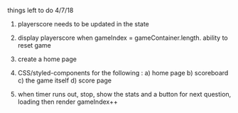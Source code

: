 things left to do 4/7/18

1.  playerscore needs to be updated in the state

2.  display playerscore when gameIndex = gameContainer.length. ability to reset game

3.  create a home page

4.  CSS/styled-components for the following :
    a) home page
    b) scoreboard
    c) the game itself
    d) score page

5.  when timer runs out, stop, show the stats and a button for next question, loading then render gameIndex++
